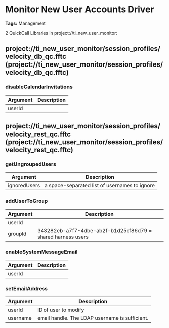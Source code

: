 # Monitor New User Accounts Driver

<b>Tags:</b> Management

2 QuickCall Libraries in project://ti_new_user_monitor:
## project://ti_new_user_monitor/session_profiles/velocity_db_qc.fftc (project://ti_new_user_monitor/session_profiles/velocity_db_qc.fftc)

### disableCalendarInvitations

Argument | Description
------------ | -------------
userId | 
## project://ti_new_user_monitor/session_profiles/velocity_rest_qc.fftc (project://ti_new_user_monitor/session_profiles/velocity_rest_qc.fftc)

### getUngroupedUsers

Argument | Description
------------ | -------------
ignoredUsers | a space-separated list of usernames to ignore
### addUserToGroup

Argument | Description
------------ | -------------
userId | 
groupId | 343282eb-a7f7-4dbe-ab2f-b1d25cf86d79 = shared harness users
### enableSystemMessageEmail

Argument | Description
------------ | -------------
userId | 
### setEmailAddress

Argument | Description
------------ | -------------
userId | ID of user to modify
username | email handle.  The LDAP username is sufficient.
